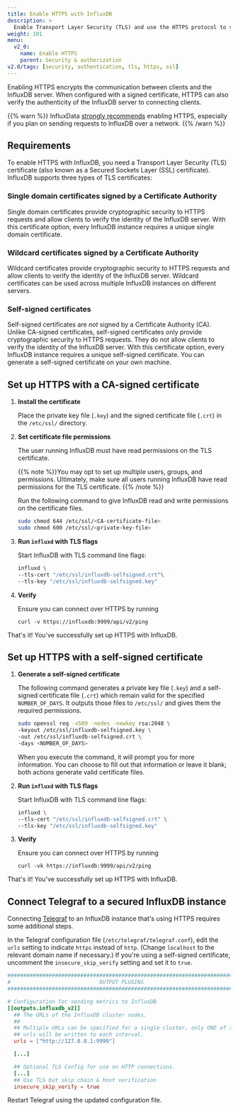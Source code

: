 ```yaml
---
title: Enable HTTPS with InfluxDB
description: >
  Enable Transport Layer Security (TLS) and use the HTTPS protocol to secure communication between clients and InfluxDB.
weight: 101
menu:
  v2_0:
    name: Enable HTTPS
    parent: Security & authorization
v2.0/tags: [security, authentication, tls, https, ssl]
---
```


Enabling HTTPS encrypts the communication between clients and the InfluxDB server.
When configured with a signed certificate, HTTPS can also verify the authenticity of the InfluxDB server to connecting clients.

{{% warn %}}
InfluxData [strongly recommends](/influxdb/v1.7/administration/security/) enabling HTTPS, especially if you plan on sending requests to InfluxDB over a network.
{{% /warn %}}

## Requirements

To enable HTTPS with InfluxDB, you need a Transport Layer Security (TLS) certificate (also known as a Secured Sockets Layer (SSL) certificate).
InfluxDB supports three types of TLS certificates:

### Single domain certificates signed by a Certificate Authority

Single domain certificates provide cryptographic security to HTTPS requests and allow clients to verify the identity of the InfluxDB server.
With this certificate option, every InfluxDB instance requires a unique single domain certificate.

### Wildcard certificates signed by a Certificate Authority

Wildcard certificates provide cryptographic security to HTTPS requests and allow clients to verify the identity of the InfluxDB server.
Wildcard certificates can be used across multiple InfluxDB instances on different servers.

### Self-signed certificates

Self-signed certificates are _not_ signed by a Certificate Authority (CA).
Unlike CA-signed certificates, self-signed certificates only provide cryptographic security to HTTPS requests.
They do not allow clients to verify the identity of the InfluxDB server.
With this certificate option, every InfluxDB instance requires a unique self-signed certificate.
You can generate a self-signed certificate on your own machine.

<!-- InfluxDB supports certificates composed of a private key file (`.key`) and a signed certificate file (`.crt`) file pair, -->
<!-- as well as certificates that combine the private key file and the signed certificate file into a single bundled file (`.pem`). -->

## Set up HTTPS with a CA-signed certificate

1. **Install the certificate**

    Place the private key file (`.key`) and the signed certificate file (`.crt`) in the `/etc/ssl/` directory.

2. **Set certificate file permissions**

    The user running InfluxDB must have read permissions on the TLS certificate.

    {{% note %}}You may opt to set up multiple users, groups, and permissions.
    Ultimately, make sure all users running InfluxDB have read permissions for the TLS certificate.
    {{% /note %}}

    Run the following command to give InfluxDB read and write permissions on the certificate files.

    ```bash
    sudo chmod 644 /etc/ssl/<CA-certificate-file>
    sudo chmod 600 /etc/ssl/<private-key-file>
    ```

3. **Run `influxd` with TLS flags**

    Start InfluxDB with TLS command line flags:

    ```bash
    influxd \
    --tls-cert "/etc/ssl/influxdb-selfsigned.crt"\
    --tls-key "/etc/ssl/influxdb-selfsigned.key"
    ```

4. **Verify**

    Ensure you can connect over HTTPS by running

    ```
    curl -v https://influxdb:9999/api/v2/ping
    ```

That's it! You've successfully set up HTTPS with InfluxDB.

## Set up HTTPS with a self-signed certificate

1. **Generate a self-signed certificate**

    The following command generates a private key file (`.key`) and a self-signed
    certificate file (`.crt`) which remain valid for the specified `NUMBER_OF_DAYS`.
    It outputs those files to `/etc/ssl/` and gives them the required permissions.

    ```bash
    sudo openssl req -x509 -nodes -newkey rsa:2048 \
    -keyout /etc/ssl/influxdb-selfsigned.key \
    -out /etc/ssl/influxdb-selfsigned.crt \
    -days <NUMBER_OF_DAYS>
    ```

    When you execute the command, it will prompt you for more information.
    You can choose to fill out that information or leave it blank; both actions generate valid certificate files.

2. **Run `influxd` with TLS flags**

    Start InfluxDB with TLS command line flags:

    ```bash
    influxd \
    --tls-cert "/etc/ssl/influxdb-selfsigned.crt" \
    --tls-key "/etc/ssl/influxdb-selfsigned.key"
    ```

3. **Verify**

    Ensure you can connect over HTTPS by running

    ```
    curl -vk https://influxdb:9999/api/v2/ping
    ```

That's it! You've successfully set up HTTPS with InfluxDB.

## Connect Telegraf to a secured InfluxDB instance

Connecting [Telegraf](/telegraf/latest/) to an InfluxDB instance that's using
HTTPS requires some additional steps.

In the Telegraf configuration file (`/etc/telegraf/telegraf.conf`), edit the `urls`
setting to indicate `https` instead of `http`.
(Change `localhost` to the relevant domain name if necessary.)
If you're using a self-signed certificate, uncomment the `insecure_skip_verify` setting and set it to `true`.

```toml
###############################################################################
#                            OUTPUT PLUGINS                                   #
###############################################################################

# Configuration for sending metrics to InfluxDB
[[outputs.influxdb_v2]]
  ## The URLs of the InfluxDB cluster nodes.
  ##
  ## Multiple URLs can be specified for a single cluster, only ONE of the
  ## urls will be written to each interval.
  urls = ["http://127.0.0.1:9999"]

  [...]

  ## Optional TLS Config for use on HTTP connections.
  [...]
  ## Use TLS but skip chain & host verification
  insecure_skip_verify = true
```

Restart Telegraf using the updated configuration file.
